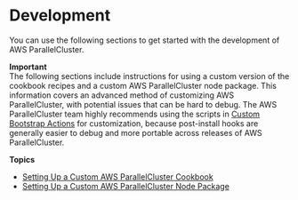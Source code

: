 # Development<a name="development"></a>

You can use the following sections to get started with the development of AWS ParallelCluster\.

**Important**  
The following sections include instructions for using a custom version of the cookbook recipes and a custom AWS ParallelCluster node package\. This information covers an advanced method of customizing AWS ParallelCluster, with potential issues that can be hard to debug\. The AWS ParallelCluster team highly recommends using the scripts in [Custom Bootstrap Actions](pre_post_install.md) for customization, because post\-install hooks are generally easier to debug and more portable across releases of AWS ParallelCluster\.

**Topics**
+ [Setting Up a Custom AWS ParallelCluster Cookbook](custom_cookbook.md)
+ [Setting Up a Custom AWS ParallelCluster Node Package](custom_node_package.md)